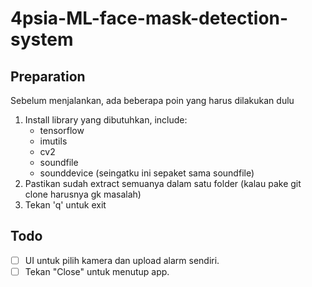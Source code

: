 # 4psia-ML-face-mask-detection-system

## Preparation
Sebelum menjalankan, ada beberapa poin yang harus dilakukan dulu
1. Install library yang dibutuhkan, include:
   - tensorflow
   - imutils
   - cv2
   - soundfile
   - sounddevice (seingatku ini sepaket sama soundfile)
2. Pastikan sudah extract semuanya dalam satu folder (kalau pake git clone harusnya gk masalah)
3. Tekan 'q' untuk exit


## Todo 
- [ ] UI untuk pilih kamera dan upload alarm sendiri.
- [ ] Tekan "Close" untuk menutup app.
